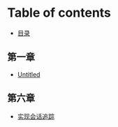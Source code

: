 # Table of contents

* [目录](README.md)

## 第一章

* [Untitled](di-yi-zhang/untitled.md)

## 第六章

* [实现会话追踪](di-liu-zhang/shi-xian-hui-hua-zhui-zong.md)

